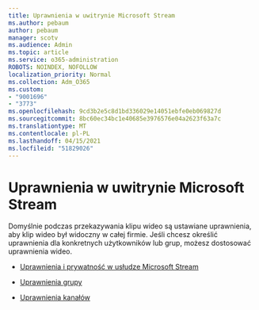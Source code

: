 ```yaml
---
title: Uprawnienia w uwitrynie Microsoft Stream
ms.author: pebaum
author: pebaum
manager: scotv
ms.audience: Admin
ms.topic: article
ms.service: o365-administration
ROBOTS: NOINDEX, NOFOLLOW
localization_priority: Normal
ms.collection: Adm_O365
ms.custom:
- "9001696"
- "3773"
ms.openlocfilehash: 9cd3b2e5c8d1bd336029e14051ebfe0eb069827d
ms.sourcegitcommit: 8bc60ec34bc1e40685e3976576e04a2623f63a7c
ms.translationtype: MT
ms.contentlocale: pl-PL
ms.lasthandoff: 04/15/2021
ms.locfileid: "51829026"
---
```

# <a name="permissions-in-microsoft-stream"></a>Uprawnienia w uwitrynie Microsoft Stream

Domyślnie podczas przekazywania klipu wideo są ustawiane uprawnienia, aby klip wideo był widoczny w całej firmie. Jeśli chcesz określić uprawnienia dla konkretnych użytkowników lub grup, możesz dostosować uprawnienia wideo.

- [Uprawnienia i prywatność w usłudze Microsoft Stream](https://docs.microsoft.com/stream/portal-permissions)

- [Uprawnienia grupy](https://docs.microsoft.com/stream/portal-permissions#group-permissions)

- [Uprawnienia kanałów](https://docs.microsoft.com/stream/portal-permissions#channel-permissions)